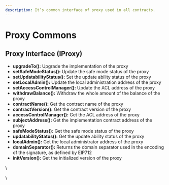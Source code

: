 ```yaml
---
description: It’s common interface of proxy used in all contracts.
---
```


# Proxy Commons

## Proxy Interface (IProxy)

* **upgradeTo():** Upgrade the implementation of the proxy
* **setSafeModeStatus():** Update the safe mode status of the proxy
* **setUpdatabilityStatus():** Set the update ability status of the proxy
* **setLocalAdmin():** Update the local administration address of the proxy
* **setAccessControlManager():** Update the ACL address of the proxy
* **withdrawBalance():** Withdraw the whole amount of the balance of the proxy
* **contractName():** Get the contract name of the proxy
* **contractVersion():** Get the contract version of the proxy
* **accessControlManager():** Get the ACL address of the proxy
* **subjectAddress():** Get the implementation contract address of the proxy
* **safeModeStatus():** Get the safe mode status of the proxy
* **updatabilityStatus():** Get the update ability status of the proxy
* **localAdmin():** Get the local administrator address of the proxy
* **domainSeparator():** Returns the domain separator used in the encoding of the signature, as defined by EIP712
* **initVersion():** Get the initialized version of the proxy

\


\
